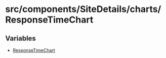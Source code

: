 # src/components/SiteDetails/charts/ResponseTimeChart

## Variables

- [ResponseTimeChart](variables/ResponseTimeChart.md)
